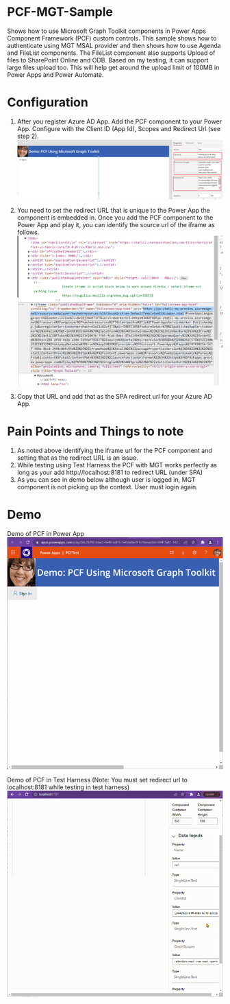 # PCF-MGT-Sample
Shows how to use Microsoft Graph Toolkit components in Power Apps Component Framework (PCF) custom controls. This sample shows how to authenticate using MGT MSAL provider and then shows how to use Agenda and FileList components. 
The FileList component also supports Upload of files to SharePoint Online and ODB. Based on my testing, it can support large files upload too. This will help get around the upload limit of 100MB in Power Apps and Power Automate.

# Configuration
1. After you register Azure AD App. Add the PCF component to your Power App. Configure with the Client ID (App Id), Scopes and Redirect Url (see step 2).
![PCF with MGT in Power App](./PCFwithMGT/mgt-comp-in-powerapp.png)

2. You need to set the redirect URL that is unique to the Power App the component is embedded in. Once you add the PCF component to the Power App and play it, you can identify the source url of the iframe as follows.
![Identify iframe url of PCF](./PCFwithMGT/pcf-src.png)

3. Copy that URL and add that as the SPA redirect url for your Azure AD App. 

# Pain Points and Things to note
1. As noted above identifying the iframe url for the PCF component and setting that as the redirect URL is an issue.
2. While testing using Test Harness the PCF with MGT works perfectly as long as your add http://localhost:8181 to redirect URL (under SPA)
3. As you can see in demo below although user is logged in, MGT component is not picking up the context. User must login again.

# Demo
Demo of PCF in Power App
![Demo](./PCFwithMGT/mgt-in-pcf-in-powerapp.gif)


Demo of PCF in Test Harness (Note: You must set redirect url to localhost:8181 while testing in test harness)
![Demo](./PCFwithMGT/mgt-in-pcf.gif)
